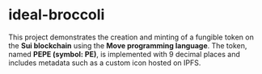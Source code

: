 # ideal-broccoli
This project demonstrates the creation and minting of a fungible token on the **Sui blockchain** using the **Move programming language**. The token, named **PEPE (symbol: PE)**, is implemented with 9 decimal places and includes metadata such as a custom icon hosted on IPFS.
